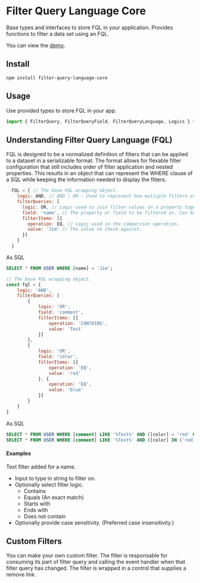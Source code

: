 # Filter Query Language Core
Base types and interfaces to store FQL in your application.
Provides functions to filter a data set using an FQL.

You can view the [demo](https://clinta74.github.io/react-dynamic-filterbar-bootstrap/).

## Install
``` 
npm install filter-query-language-core
```

## Usage
Use provided types to store FQL in your app.

``` javascript
import { FilterQuery, FilterQueryField, FilterQueryLanguage, Logics } from 'filter-query-language-core';

```


## Understanding Filter Query Language (FQL)
FQL is designed to be a normalized definition of filters that can be applied to a dataset in a serializable format.  The format
allows for flexable filter configuration that still includes order of filter application and nested properties. This results in an
object that can represent the WHERE clause of a SQL while keeping the information needed to display the filters.

``` javascript
  FQL = { // The base FQL wrapping object.
    logic: AND, // AND | OR - Used to represent how multiple filters are grouped together. (Default: AND)
    filterQueries: [ 
      logic: OR, // Logic used to join filter values on a property together and multiple filters.
      field: 'name', // The property or field to be filtered on. Can be array of fields or nested fields. ex ['user.firstName', 'user.lastName']
      filterItems: [{
        operation: EQ, // Logic used in the comparison operation.
        value: 'Jim' // The value to check against.
      }]
    ]
  }
```
As SQL
``` sql
SELECT * FROM USER WHERE [name] = 'Jim';
```

``` javascript
// The base FQL wrapping object.
const fql = {
    logic: 'AND',
    filterQueries: [
        {
            logic: 'OR',
            field: 'comment',
            filterItems: [{
                operation: 'CONTAINS',
                value: 'Test'
            }]
        },
        {
            logic: 'OR',
            field: 'color',
            filterItems: [{
                operation: 'EQ',
                value: 'red'
            }, {
                operation: 'EQ',
                value: 'blue'
            }]
        }
    ]
}
```
As SQL
``` sql
SELECT * FROM USER WHERE [comment] LIKE '%Test%' AND ([color] = 'red' OR [color] = 'blue');
SELECT * FROM USER WHERE [comment] LIKE '%Test%' AND ([color] IN ('red', 'blue'));
```

#### Examples
Text filter added for a name.
- Input to type in string to filter on.
- Optionally select filter logic.
  - Contains
  - Equals (An exact match)
  - Starts with
  - Ends with
  - Does not contain
- Optionally provide case sensitivity.  (Preferred case insensitivity.)

## Custom Filters
You can make your own custom filter. The filter is responsable for consuming its part of filter query and calling the event handler when that filter query has changed.  The filter is wrapped in a control that supplies a remove link.
